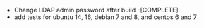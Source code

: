 - Change LDAP admin password after build -[COMPLETE]
- add tests for ubuntu 14, 16, debian 7 and 8, and centos 6 and 7
